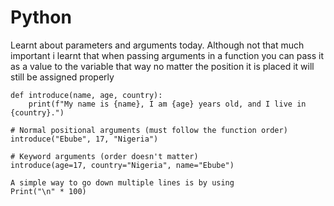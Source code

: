 # Python
Learnt about parameters and arguments today.
Although not that much important i learnt that when passing arguments in a function you can pass it as a value to the variable that way no matter the position it is placed it will still be assigned properly

```
def introduce(name, age, country):
    print(f"My name is {name}, I am {age} years old, and I live in {country}.")

# Normal positional arguments (must follow the function order)
introduce("Ebube", 17, "Nigeria")

# Keyword arguments (order doesn't matter)
introduce(age=17, country="Nigeria", name="Ebube")

A simple way to go down multiple lines is by using
Print("\n" * 100)
```


